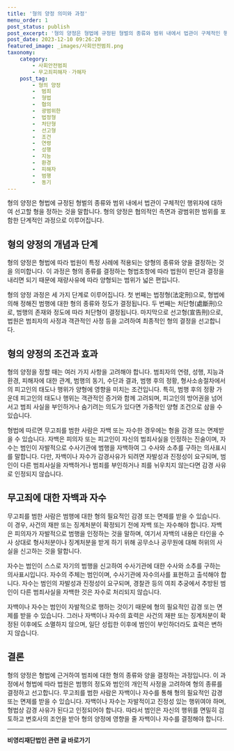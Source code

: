 ```yaml
---
title: '형의 양정 의미와 과정'
menu_order: 1
post_status: publish
post_excerpt: '형의 양정은 형법에 규정된 형벌의 종류와 범위 내에서 법관이 구체적인 행위자에 대하여 선고할 형을 정하는 것을 말합니다. 형의 양정은 협의적인 측면과 광범위한 범위를 포함한 단계적인 과정으로 이루어집니다.'
post_date: 2023-12-10 09:26:20
featured_image: _images/사회안전범죄.png
taxonomy:
    category:
        - 사회안전범죄
        - 무고죄피해자ㆍ가해자
    post_tag:
        - 형의 양정
        -  범죄
        -  형법
        -  협의
        -  광범위한
        -  법정형
        -  처단형
        -  선고형
        -  조건
        -  연령
        -  성행
        -  지능
        -  환경
        -  피해자
        -  범행
        -  동기
---
```



형의 양정은 형법에 규정된 형벌의 종류와 범위 내에서 법관이 구체적인 행위자에 대하여 선고할 형을 정하는 것을 말합니다. 형의 양정은 협의적인 측면과 광범위한 범위를 포함한 단계적인 과정으로 이루어집니다.

## 형의 양정의 개념과 단계

형의 양정은 형법에 따라 법원이 특정 사례에 적용되는 양형의 종류와 양을 결정하는 것을 의미합니다. 이 과정은 형의 종류를 결정하는 형법조항에 따라 법원이 판단과 결정을 내리면 되기 때문에 재량사유에 따라 양형되는 범위가 넓은 편입니다.

형의 양정 과정은 세 가지 단계로 이루어집니다. 첫 번째는 법정형(法定刑)으로, 형법에 의해 정해진 범행에 대한 형의 종류와 정도가 결정됩니다. 두 번째는 처단형(處斷刑)으로, 범행의 존재와 정도에 따라 처단형이 결정됩니다. 마지막으로 선고형(宣告刑)으로, 법원은 범죄자의 사정과 객관적인 사정 등을 고려하여 최종적인 형의 결정을 선고합니다.

## 형의 양정의 조건과 효과

형의 양정을 정할 때는 여러 가지 사항을 고려해야 합니다. 범죄자의 연령, 성행, 지능과 환경, 피해자에 대한 관계, 범행의 동기, 수단과 결과, 범행 후의 정황, 형사소송절차에서의 피고인의 태도나 행위가 양형에 영향을 미치는 조건입니다. 특히, 범행 후의 정황 가운데 피고인의 태도나 행위는 객관적인 증거와 함께 고려되며, 피고인의 방어권을 넘어서고 범죄 사실을 부인하거나 숨기려는 의도가 있다면 가중적인 양형 조건으로 삼을 수 있습니다.

형법에 따르면 무고죄를 범한 사람은 자백 또는 자수한 경우에는 형을 감경 또는 면제받을 수 있습니다. 자백은 피의자 또는 피고인이 자신의 범죄사실을 인정하는 진술이며, 자수는 범인이 자발적으로 수사기관에 범행을 자백하여 그 수사와 소추를 구하는 의사표시를 말합니다. 다만, 자백이나 자수가 감경사유가 되려면 자발성과 진정성이 요구되며, 범인이 다른 범죄사실을 자백하거나 범죄를 부인하거나 죄를 뉘우치지 않는다면 감경 사유로 인정되지 않습니다.

## 무고죄에 대한 자백과 자수

무고죄를 범한 사람은 범행에 대한 형의 필요적인 감경 또는 면제를 받을 수 있습니다. 이 경우, 사건의 재판 또는 징계처분이 확정되기 전에 자백 또는 자수해야 합니다. 자백은 피의자가 자발적으로 범행을 인정하는 것을 말하며, 여기서 자백의 내용은 타인을 수사 상대로 형사처분이나 징계처분을 받게 하기 위해 공무소나 공무원에 대해 허위의 사실을 신고하는 것을 말합니다.

자수는 범인이 스스로 자기의 범행을 신고하여 수사기관에 대한 수사와 소추를 구하는 의사표시입니다. 자수의 주체는 범인이며, 수사기관에 자수의사를 표현하고 출석해야 합니다. 자수는 범인의 자발성과 진정성이 요구되며, 경찰관 등의 여죄 추궁에서 추방된 범인이 다른 범죄사실을 자백한 것은 자수로 처리되지 않습니다.

자백이나 자수는 범인이 자발적으로 행하는 것이기 때문에 형의 필요적인 감경 또는 면제를 받을 수 있습니다. 그러나 자백이나 자수의 효력은 사건의 재판 또는 징계처분이 확정된 이후에도 소멸하지 않으며, 일단 성립한 이후에 범인이 부인하더라도 효력은 변하지 않습니다.

## 결론

형의 양정은 형법에 근거하여 범죄에 대한 형의 종류와 양을 결정하는 과정입니다. 이 과정에서 형법에 따라 법원은 범행의 정도와 범인의 개인적 사정을 고려하여 형의 종류를 결정하고 선고합니다. 무고죄를 범한 사람은 자백이나 자수를 통해 형의 필요적인 감경 또는 면제를 받을 수 있습니다. 자백이나 자수는 자발적이고 진정성 있는 행위여야 하며, 형법상 감경 사유가 된다고 인정되어야 합니다. 따라서 범인은 자신의 행위를 면밀히 검토하고 변호사의 조언을 받아 형의 양정에 영향을 줄 자백이나 자수를 결정해야 합니다.
<!-- wp:separator -->
<hr class="wp-block-separator has-alpha-channel-opacity"/>
<!-- /wp:separator -->

<!-- wp:group {"backgroundColor":"base","layout":{"type":"constrained"}} -->
<div class="wp-block-group has-base-background-color has-background"><!-- wp:paragraph {"align":"center","fontSize":"medium"} -->
<p class="has-text-align-center has-large-font-size"><strong>비영리재단법인 관련 글 바로가기</strong></p>
<!-- /wp:paragraph -->


<!-- wp:latest-posts
{"categories":[{"id":27278,"count":19,"description":"","link":"https://uknowlaw.com/category/%eb%b9%84%ec%98%81%eb%a6%ac%ec%9e%ac%eb%8b%a8%eb%b2%95%ec%9d%b8/","name":"비영리재단법인","slug":"비영리재단법인","taxonomy":"category","parent":0,"meta":[],"_links":{"self":[{"href":"https://uknowlaw.com/wp-json/wp/v2/categories/27278"}],"collection":[{"href":"https://uknowlaw.com/wp-json/wp/v2/categories"}],"about":[{"href":"https://uknowlaw.com/wp-json/wp/v2/taxonomies/category"}],"wp:post_type":[{"href":"https://uknowlaw.com/wp-json/wp/v2/posts?categories=27278"}],"curies":[{"name":"wp","href":"https://api.w.org/{rel}","templated":true}]}}],"postsToShow":100,"excerptLength":28,"postLayout":"grid","columns":2,"featuredImageAlign":"left","featuredImageSizeSlug":"large","fontSize":"small"} /--></div>
<!-- /wp:group -->